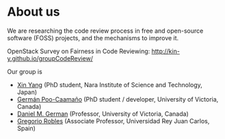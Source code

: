 About us
====================

We are researching the code review process in free and open-source software (FOSS) projects, and the mechanisms to improve it.

OpenStack Survey on Fairness in Code Reviewing: http://kin-y.github.io/groupCodeReview/

Our group is
- [Xin Yang](https://sites.google.com/site/xinyangatnaist/) (PhD student, Nara Institute of Science and Technology, Japan)
- [Germán Poo-Caamaño](http://calcifer.org/) (PhD student / developer, University of Victoria, Canada)
- [Daniel M. German](http://turingmachine.org/) (Professor, University of Victoria, Canada)
- [Gregorio Robles](http://gsyc.urjc.es/~grex/) (Associate Professor, Universidad Rey Juan Carlos, Spain)
